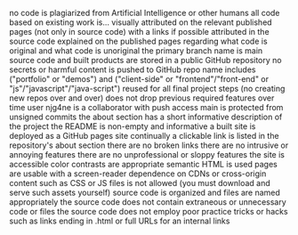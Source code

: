 no code is plagiarized from Artificial Intelligence or other humans
all code based on existing work is...
visually attributed on the relevant published pages (not only in source code) with a links if possible
attributed in the source code
explained on the published pages regarding what code is original and what code is unoriginal
the primary branch name is main
source code and built products are stored in a public GitHub repository
no secrets or harmful content is pushed to GitHub
repo name includes ("portfolio" or "demos") and ("client-side" or "frontend"/"front-end" or "js"/"javascript"/"java-script")
reused for all final project steps (no creating new repos over and over)
does not drop previous required features over time
user njg4ne is a collaborator with push access
main is protected from unsigned commits
the about section has a short informative description of the project
the README is non-empty and informative
a built site is deployed as a GitHub pages site continually
a clickable link is listed in the repository's about section
there are no broken links
there are no intrusive or annoying features
there are no unprofessional or sloppy features
the site is accessible
color contrasts are appropriate
semantic HTML is used
pages are usable with a screen-reader 
dependence on CDNs or cross-origin content such as CSS or JS files is not allowed (you must download and serve such assets yourself)
source code is organized and files are named appropriately
the source code does not contain extraneous or unnecessary code or files
the source code does not employ poor practice tricks or hacks such as links ending in .html or full URLs for an internal links
